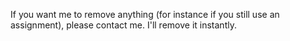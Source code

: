 If you want me to remove anything (for instance if you still use an assignment), please contact me. I'll remove it instantly. 
